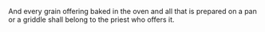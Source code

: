 And every grain offering baked in the oven and all that is prepared on a pan or a griddle shall belong to the priest who offers it.
